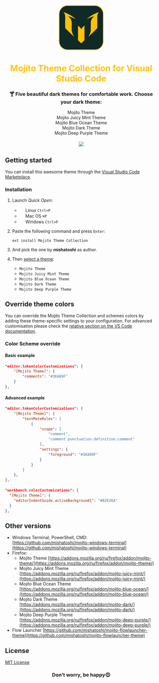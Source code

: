 <div align="center">
  <img src="./logo-512.png" width="150px" height="150px">
</div>

<h1 align="center" style="color:#FFC107;">Mojito Theme Collection for Visual Studio Code</h1>

<h3 align="center">🍸 Five beautiful dark themes for comfortable work. Choose your dark theme:</h3>

<div align="center" style="margin-bottom:20px;">
  <div>Mojito Theme</div>
  <div>Mojito Juicy Mint Theme</div>
  <div>Mojito Blue Ocean Theme</div>
  <div>Mojito Dark Theme</div>
  <div>Mojito Deep Purple Theme</div>
</div>

<p align="center">
  <img src="https://github.com/mishatoshi/mojito-vscode-theme/assets/110047849/e2983788-9451-4505-a757-9a1a210b8e47">
</p>

## Getting started

You can install this awesome theme through the [Visual Studio Code Marketplace](https://marketplace.visualstudio.com/items?itemName=mishatoshi.mojito-vscode-theme&ssr=false#overview).

### Installation

1. Launch *Quick Open*:

    * <img src="https://www.kernel.org/theme/images/logos/favicon.png" width=16 height=16/> <span>Linux</span> `Ctrl+P`
    * <img src="https://developer.apple.com/favicon.ico" width=16 height=16/> <span>Mac OS</span> `⌘P`
    * <img src="https://www.microsoft.com/favicon.ico" width=16 height=16/> <span>Windows</span> `Ctrl+P`

1. Paste the following command and press `Enter`:

    ``` shell
    ext install Mojito Theme Collection
    ```

1. And pick the one by **mishatoshi** as author.

1. Then [select a theme](https://code.visualstudio.com/docs/getstarted/themes#_selecting-the-color-theme):

    * `Mojito Theme`
    * `Mojito Juicy Mint Theme`
    * `Mojito Blue Ocean Theme`
    * `Mojito Dark Theme`
    * `Mojito Deep Purple Theme`

## Override theme colors

You can override the Mojito Theme Collection and schemes colors by adding these theme-specific settings to your configuration. For advanced customisation please check the [relative section on the VS Code documentation](https://code.visualstudio.com/docs/getstarted/themes#_customizing-a-color-theme).

### Color Scheme override

#### **Basic example**

```json
"editor.tokenColorCustomizations": {
    "[Mojito Theme]": {
        "comments": "#3EA89F"
    }
},
```

#### **Advanced example**

```json
"editor.tokenColorCustomizations": {
    "[Mojito Theme]": {
        "textMateRules": [
            {
                "scope": [
                    "comment",
                    "comment punctuation.definition.comment"
                ],
                "settings": {
                    "foreground": "#3EA89F"
                }
            }
        ]
    },
},

"workbench.colorCustomizations": {
  "[Mojito Theme]": {
    "editorIndentGuide.activeBackground1": "#B2E26A"
  }
},
```

## Other versions

* Windows Terminal, PowerShell, CMD: [https://github.com/mishatoshi/mojito-windows-terminal](https://github.com/mishatoshi/mojito-windows-terminal)
* Firefox:
  * Mojito Theme [https://addons.mozilla.org/ru/firefox/addon/mojito-theme/](https://addons.mozilla.org/ru/firefox/addon/mojito-theme/)
  * Mojito Juicy Mint Theme [https://addons.mozilla.org/ru/firefox/addon/mojito-juicy-mint/](https://addons.mozilla.org/ru/firefox/addon/mojito-juicy-mint/)
  * Mojito Blue Ocean Theme [https://addons.mozilla.org/ru/firefox/addon/mojito-blue-ocean/](https://addons.mozilla.org/ru/firefox/addon/mojito-blue-ocean/)
  * Mojito Dark Theme [https://addons.mozilla.org/ru/firefox/addon/mojito-dark/](https://addons.mozilla.org/ru/firefox/addon/mojito-dark/)
  * Mojito Deep Purple Theme [https://addons.mozilla.org/ru/firefox/addon/mojito-deep-purple/](https://addons.mozilla.org/ru/firefox/addon/mojito-deep-purple/)
* Flow Launcher [https://github.com/mishatoshi/mojito-flowlauncher-theme](https://github.com/mishatoshi/mojito-flowlauncher-theme)

## License

[MIT License](./LICENSE)

<h3 align="center">Don’t worry, be happy😍</h3>
